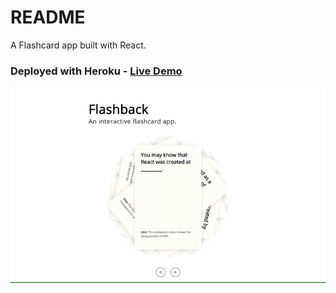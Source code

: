 # README

A Flashcard app built with React.

<h3>Deployed with Heroku - <a href="michaels-flashcards.herokuapp.com">Live Demo</a></h3>

![screenshot](images/flashback-giphy.gif)
